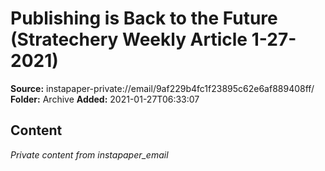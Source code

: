 # Publishing is Back to the Future (Stratechery Weekly Article 1-27-2021)

**Source:** instapaper-private://email/9af229b4fc1f23895c62e6af889408ff/
**Folder:** Archive
**Added:** 2021-01-27T06:33:07




## Content
*Private content from instapaper_email*
